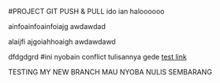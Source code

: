 #PROJECT GIT PUSH & PULL
ido
ian
haloooooo

ainfoainfoainfoiajg awdawdad
 
alaijfi ajgoiahhoaigh awdawdawd

dfdgdgrd
#ini nyobain conflict tulisannya gede
[test link](https://www.google.com)


TESTING MY NEW BRANCH
MAU NYOBA NULIS SEMBARANG